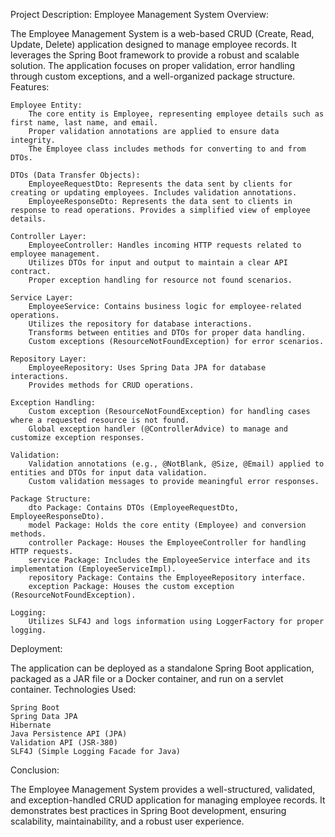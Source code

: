 Project Description: Employee Management System
Overview:

The Employee Management System is a web-based CRUD (Create, Read, Update, Delete) application designed to manage employee records. It leverages the Spring Boot framework to provide a robust and scalable solution. The application focuses on proper validation, error handling through custom exceptions, and a well-organized package structure.
Features:

    Employee Entity:
        The core entity is Employee, representing employee details such as first name, last name, and email.
        Proper validation annotations are applied to ensure data integrity.
        The Employee class includes methods for converting to and from DTOs.

    DTOs (Data Transfer Objects):
        EmployeeRequestDto: Represents the data sent by clients for creating or updating employees. Includes validation annotations.
        EmployeeResponseDto: Represents the data sent to clients in response to read operations. Provides a simplified view of employee details.

    Controller Layer:
        EmployeeController: Handles incoming HTTP requests related to employee management.
        Utilizes DTOs for input and output to maintain a clear API contract.
        Proper exception handling for resource not found scenarios.

    Service Layer:
        EmployeeService: Contains business logic for employee-related operations.
        Utilizes the repository for database interactions.
        Transforms between entities and DTOs for proper data handling.
        Custom exceptions (ResourceNotFoundException) for error scenarios.

    Repository Layer:
        EmployeeRepository: Uses Spring Data JPA for database interactions.
        Provides methods for CRUD operations.

    Exception Handling:
        Custom exception (ResourceNotFoundException) for handling cases where a requested resource is not found.
        Global exception handler (@ControllerAdvice) to manage and customize exception responses.

    Validation:
        Validation annotations (e.g., @NotBlank, @Size, @Email) applied to entities and DTOs for input data validation.
        Custom validation messages to provide meaningful error responses.

    Package Structure:
        dto Package: Contains DTOs (EmployeeRequestDto, EmployeeResponseDto).
        model Package: Holds the core entity (Employee) and conversion methods.
        controller Package: Houses the EmployeeController for handling HTTP requests.
        service Package: Includes the EmployeeService interface and its implementation (EmployeeServiceImpl).
        repository Package: Contains the EmployeeRepository interface.
        exception Package: Houses the custom exception (ResourceNotFoundException).

    Logging:
        Utilizes SLF4J and logs information using LoggerFactory for proper logging.

Deployment:

The application can be deployed as a standalone Spring Boot application, packaged as a JAR file or a Docker container, and run on a servlet container.
Technologies Used:

    Spring Boot
    Spring Data JPA
    Hibernate
    Java Persistence API (JPA)
    Validation API (JSR-380)
    SLF4J (Simple Logging Facade for Java)

Conclusion:

The Employee Management System provides a well-structured, validated, and exception-handled CRUD application for managing employee records. It demonstrates best practices in Spring Boot development, ensuring scalability, maintainability, and a robust user experience.
